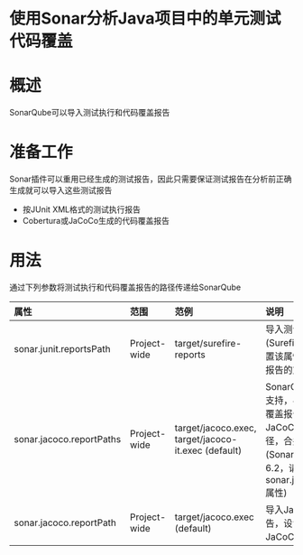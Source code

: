 使用Sonar分析Java项目中的单元测试代码覆盖
======================================

# 概述
SonarQube可以导入测试执行和代码覆盖报告

# 准备工作
Sonar插件可以重用已经生成的测试报告，因此只需要保证测试报告在分析前正确生成就可以导入这些测试报告
- 按JUnit XML格式的测试执行报告
- Cobertura或JaCoCo生成的代码覆盖报告

# 用法

通过下列参数将测试执行和代码覆盖报告的路径传递给SonarQube

|属性|范围|范例|说明|
|:---|:--|:---|:---|
|sonar.junit.reportsPath|Project-wide|target/surefire-reports|导入测试执行报告(Surefire XML格式)，设置该属性为包含所有XML报告的文件路径|
|sonar.jacoco.reportPaths|Project-wide|target/jacoco.exec, target/jacoco-it.exec (default)|SonarQube 6.2以上版本支持，导入JaCoCo代码覆盖报告，设置该属性为JaCoCo .exec 报告路径，合并多份报告(SonarQube版本低于6.2，请使用sonar.jacoco.reportPath属性)|
|sonar.jacoco.reportPath|Project-wide|target/jacoco.exec (default)|导入JaCoCo代码覆盖报告，设置该属性为JaCoCo .exec 报告路径|
